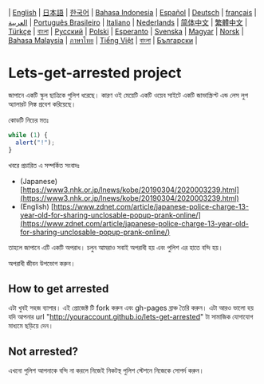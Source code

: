 | [English](README.md) | [日本語](README.ja.md) | [한국어](README.ko.md) | [Bahasa Indonesia](README.in.md) | [Español](README.es.md) | [Deutsch](README.de.md) | [français](README.fr.md) | [العربية](README.ar.md) | [Português Brasileiro](README.pt-br.md) | [Italiano](README.it.md) | [Nederlands](README.nl.md) | [简体中文](README.zh_hans.md) | [繁體中文](README.zh_hant.md) | [Türkçe](README.tr.md) | [বাংলা](README.bn.md) | [Русский](README.ru.md) | [Polski](README.pl.md) | [Esperanto](README.eo.md) | [Svenska](README.se.md) | [Magyar](README.hu.md) | [Norsk](README.no.md) | [Bahasa Malaysia](README.ms.md) | [ภาษาไทย](README.th.md) | [Tiếng Việt](README.vi.md) | [বাংলা](README.bn.md) | [Български](README.bg.md) |

# Lets-get-arrested project

জাপানে একটি স্কুল ছাত্রিকে পুলিশ ধরেছে। কারণ ওই মেয়েটি একটি ওয়েব সাইটে একটি জাভাস্ক্রিপ্ট এন্ড লেস লুপ অ্যালারট লিঙ্ক প্রবেশ করিয়েছে।

কোডটি নিচের মতঃ

```js
while (1) {
  alert("!");
}
```

খবরে প্রচারিত এ সম্পর্কিত সংবাদঃ

- (Japanese) [https://www3.nhk.or.jp/lnews/kobe/20190304/2020003239.html](https://www3.nhk.or.jp/lnews/kobe/20190304/2020003239.html)
- (English) [https://www.zdnet.com/article/japanese-police-charge-13-year-old-for-sharing-unclosable-popup-prank-online/](https://www.zdnet.com/article/japanese-police-charge-13-year-old-for-sharing-unclosable-popup-prank-online/)

তাহলে জাপানে এটি একটি অপরাধ। চলুন আমরাও সবাই অপরাধী হয় এবং পুলিশ এর হাতে বন্দি হয়।

অপরাধী জীবন উপভোগ করুন।

## How to get arrested

এটা খুবই সহজ ব্যাপার। এই প্রোজেক্ট টি fork করুন এবং gh-pages ব্রাঞ্চ তৈরি করুন। এটা আরও ভালো হয় যদি আপনার url "http://youraccount.github.io/lets-get-arrested" টা সামাজিক যোগাযোগ মাধ্যমে ছড়িয়ে দেন।

## Not arrested?

এখনো পুলিশ আপনাকে বন্দি না করলে নিজেই নিকটস্থ পুলিশ স্টেশনে নিজেকে সোপর্দ করুন।
